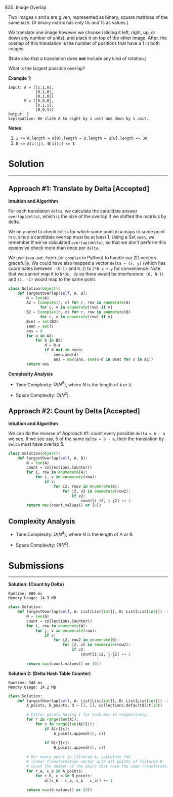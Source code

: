 835. Image Overlap

Two images `A` and `B` are given, represented as binary, square matrices of the same size.  (A binary matrix has only 0s and 1s as values.)

We translate one image however we choose (sliding it left, right, up, or down any number of units), and place it on top of the other image.  After, the overlap of this translation is the number of positions that have a 1 in both images.

(Note also that a translation does **not** include any kind of rotation.)

What is the largest possible overlap?

**Example 1:**
```
Input: A = [[1,1,0],
            [0,1,0],
            [0,1,0]]
       B = [[0,0,0],
            [0,1,1],
            [0,0,1]]
Output: 3
Explanation: We slide A to right by 1 unit and down by 1 unit.
```
**Notes:** 

1. `1 <= A.length = A[0].length = B.length = B[0].length <= 30`
1. `0 <= A[i][j], B[i][j] <= 1`

# Solution
---
## Approach #1: Translate by Delta [Accepted]
**Intuition and Algorithm**

For each translation `delta`, we calculate the candidate answer `overlap(delta)`, which is the size of the overlap if we shifted the matrix `A` by delta.

We only need to check `delta` for which some point in `A` maps to some point in `B`, since a candidate overlap must be at least 1. Using a Set `seen`, we remember if we've calculated `overlap(delta)`, so that we don't perform this expensive check more than once per `delta`.

We use `java.awt.Point` (or `complex` in Python) to handle our 2D vectors gracefully. We could have also mapped a vector `delta = (x, y)` (which has coordinates between `-(N-1)` and `N-1`) to `2*N x + y` for convenience. Note that we cannot map it to `N*dx, dy` as there would be interference: `(0, N-1)` and `(1, -1)` would map to the same point.

```python
class Solution(object):
    def largestOverlap(self, A, B):
        N = len(A)
        A2 = [complex(r, c) for r, row in enumerate(A)
              for c, v in enumerate(row) if v]
        B2 = [complex(r, c) for r, row in enumerate(B)
              for c, v in enumerate(row) if v]
        Bset = set(B2)
        seen = set()
        ans = 0
        for a in A2:
            for b in B2:
                d = b-a
                if d not in seen:
                    seen.add(d)
                    ans = max(ans, sum(x+d in Bset for x in A2))
        return ans
```

**Complexity Analysis**

* Time Complexity: $O(N^6)$, where $N$ is the length of `A` or `B`.

* Space Complexity: $O(N^2)$.

## Approach #2: Count by Delta [Accepted]
**Intuition and Algorithm**

We can do the reverse of Approach #1: count every possible `delta = b - a` we see. If we see say, 5 of the same `delta = b - a`, then the translation by `delta` must have overlap 5.

```python
class Solution(object):
    def largestOverlap(self, A, B):
        N = len(A)
        count = collections.Counter()
        for i, row in enumerate(A):
            for j, v in enumerate(row):
                if v:
                    for i2, row2 in enumerate(B):
                        for j2, v2 in enumerate(row2):
                            if v2:
                                count[i-i2, j-j2] += 1
        return max(count.values() or [0])
```

## Complexity Analysis

* Time Complexity: $O(N^4)$, where $N$ is the length of A or B.

* Space Complexity: $O(N^2)$.

# Submissions
---
**Solution: (Count by Delta)**
```
Runtime: 680 ms
Memory Usage: 14.3 MB
```
```python
class Solution:
    def largestOverlap(self, A: List[List[int]], B: List[List[int]]) -> int:
        N = len(A)
        count = collections.Counter()
        for i, row in enumerate(A):
            for j, v in enumerate(row):
                if v:
                    for i2, row2 in enumerate(B):
                        for j2, v2 in enumerate(row2):
                            if v2:
                                count[i-i2, j-j2] += 1
                                
        return max(count.values() or [0])
```

**Solution 2: (Delta Hash Table Counter)**
```
Runtime: 348 ms
Memory Usage: 14.2 MB
```
```python
class Solution:
    def largestOverlap(self, A: List[List[int]], B: List[List[int]]) -> int:
        A_points, B_points, d = [], [], collections.defaultdict(int)

        # Filter points having 1 for each matrix respectively.
        for r in range(len(A)):
            for c in range(len(A[0])):
                if A[r][c]:
                    A_points.append((r, c))

                if B[r][c]:
                    B_points.append((r, c))
 
        # For every point in filtered A, calculate the
        # linear transformation vector with all points of filtered B
        # count the number of the pairs that have the same transformation vector
        for r_a, c_a in A_points:
            for r_b, c_b in B_points:
                d[(r_b - r_a, c_b - c_a)] += 1

        return max(d.values() or [0])
```